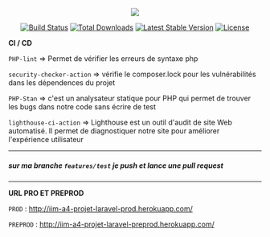 <p align="center"><img src="https://laravel.com/assets/img/components/logo-laravel.svg"></p>

<p align="center">
<a href="https://travis-ci.org/laravel/framework"><img src="https://travis-ci.org/laravel/framework.svg" alt="Build Status"></a>
<a href="https://packagist.org/packages/laravel/framework"><img src="https://poser.pugx.org/laravel/framework/d/total.svg" alt="Total Downloads"></a>
<a href="https://packagist.org/packages/laravel/framework"><img src="https://poser.pugx.org/laravel/framework/v/stable.svg" alt="Latest Stable Version"></a>
<a href="https://packagist.org/packages/laravel/framework"><img src="https://poser.pugx.org/laravel/framework/license.svg" alt="License"></a>
</p>

**CI / CD**


`PHP-lint` => Permet de vérifier les erreurs de syntaxe php

`security-checker-action` => vérifie le composer.lock pour les vulnérabilités dans les dépendences du projet

`PHP-Stan` => c'est un analysateur statique pour PHP qui permet de trouver les bugs dans notre code sans écrire de test

`lighthouse-ci-action` => Lighthouse est un outil d'audit de site Web automatisé.
 Il permet de diagnostiquer notre site pour améliorer l'expérience utilisateur 
 
---

##### sur ma branche `features/test` je push et lance une pull request

---
**URL PRO ET PREPROD**

`PROD` : http://iim-a4-projet-laravel-prod.herokuapp.com/

`PREPROD` : http://iim-a4-projet-laravel-preprod.herokuapp.com/
